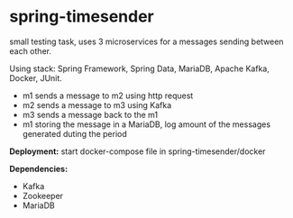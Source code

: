 # spring-timesender

small testing task, uses 3 microservices for a messages sending between each other.

Using stack: Spring Framework, Spring Data, MariaDB, Apache Kafka, Docker, JUnit.

- m1 sends a message to m2 using http request
- m2 sends a message to m3 using Kafka
- m3 sends a message back to the m1
- m1 storing the message in a MariaDB, log amount of the messages generated duting the period


<b>Deployment:</b> start docker-compose file in spring-timesender/docker

<b>Dependencies:</b>
- Kafka
- Zookeeper
- MariaDB
